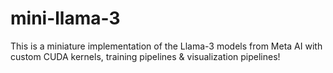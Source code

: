 # mini-llama-3
This is a miniature implementation of the Llama-3 models from Meta AI with custom CUDA kernels, training pipelines &amp; visualization pipelines!
